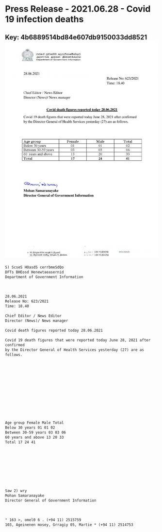 # Press Release - 2021.06.28 - Covid 19 infection deaths 
Key: 4b6889514bd84e607db9150033dd8521 
![img](img/4b6889514bd84e607db9150033dd8521.jpg)
---
```
S) ScseS HOasdS cerrbmeSdQo
DFTs BHEosd Henewtaeasernid
Department of Government Information

 

28.06.2021
Release No: 623/2021
Time: 18.40

Chief Editor / News Editor
Director (News)/ News manager

Covid death figures reported today 28.06.2021

Covid 19 death figures that were reported today June 28, 2021 after confirmed
by the Director General of Health Services yesterday (27) are as follows.

 

 

 

 

 

 

Age group Female Male Total
Below 30 years 01 01 02
Between 30-59 years 03 03 06
60 years and above 13 20 33
Total 17 24 41

 

 

 

 

Saw 2) wry
Mohan Samaranayake
Director General of Government Information

 

° 163 >, omel0 6 . (+94 11) 2515759
103, Ageinenen mosey, Grragiy 05, Martie * (+94 11) 2514753

 

```
